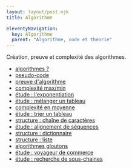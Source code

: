 ```yaml
---
layout: layout/post.njk 
title: Algorithme

eleventyNavigation:
  key: Algorithme
  parent: "Algorithme, code et théorie"
---
```


<!-- début résumé -->

Création, preuve et complexité des algorithmes.

<!-- fin résumé -->

* [algorithmes ?](définition)
* [pseudo-code](pseudo-code)
* [preuve d'algorithme](preuve-algorithme)
* [complexité max/min](complexité-max-min)
* [étude : l'exponentiation](étude-exponentiation)
* [étude : mélanger un tableau](étude-mélange)
* [complexité en moyenne](complexité-moyenne)
* [étude : trier un tableau](étude-tris)
* [structure : chaîne de caractères](structure-chaine-de-caracteres)
* [étude : alignement de séquences](étude-alignement-séquences)
* [structure : dictionnaire](structure-dictionnaire)
* [structure : liste](structure-liste)
* [algorithmes gloutons](algorithmes-gloutons)
* [étude : voyageur de commerce](etude-voyageur-de-commerce)
* [étude : recherche de sous-chaines](etude-recherche-sous-chaines)
